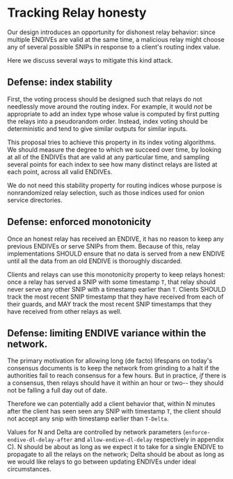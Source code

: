 
# Tracking Relay honesty

Our design introduces an opportunity for dishonest relay behavior:
since multiple ENDIVEs are valid at the same time, a malicious relay
might choose any of several possible SNIPs in response to a client's
routing index value.

Here we discuss several ways to mitigate this kind attack.

## Defense: index stability

First, the voting process should be designed such that relays do not
needlessly move around the routing index.  For example, it would
_not_ be appropriate to add an index type whose value is computed by
first putting the relays into a pseudorandom order.  Instead, index
voting should be deterministic and tend to give similar outputs for
similar inputs.

This proposal tries to achieve this property in its index voting
algorithms.  We should measure the degree to which we succeed over
time, by looking at all of the ENDIVEs that are valid at any
particular time, and sampling several points for each index to see
how many distinct relays are listed at each point, across all valid
ENDIVEs.

We do not need this stability property for routing indices whose
purpose is nonrandomized relay selection, such as those indices used
for onion service directories.

## Defense: enforced monotonicity

Once an honest relay has received an ENDIVE, it has no reason to
keep any previous ENDIVEs or serve SNIPs from them.  Because of
this, relay implementations SHOULD ensure that no data is served
from a new ENDIVE until all the data from an old ENDIVE is
thoroughly discarded.

Clients and relays can use this monotonicity property to keep relays
honest: once a relay has served a SNIP with some timestamp `T`, that
relay should never serve any other SNIP with a timestamp earlier than
`T`.  Clients SHOULD track the most recent SNIP timestamp that they
have received from each of their guards, and MAY track the most
recent SNIP timestamps that they have received from other relays as
well.

## Defense: limiting ENDIVE variance within the network.

The primary motivation for allowing long (de facto) lifespans on
today's consensus documents is to keep the network from grinding to
a halt if the authorities fail to reach consensus for a few hours.
But in practice, _if_ there is a consensus, then relays should have
it within an hour or two-- they should not be falling a full day out
of date.

Therefore we can potentially add a client behavior that, within N
minutes after the client has seen seen any SNIP with timestamp `T`,
the client should not accept any snip with timestamp earlier than
`T-Delta`.

Values for N and Delta are controlled by network parameters
(`enforce-endive-dl-delay-after` and `allow-endive-dl-delay`
respectively in appendix C).  N should be about as long as we expect
it to take for a single ENDIVE to propagate to all the relays on the
network; Delta should be about as long as we would like relays to go
between updating ENDIVEs under ideal circumstances.
